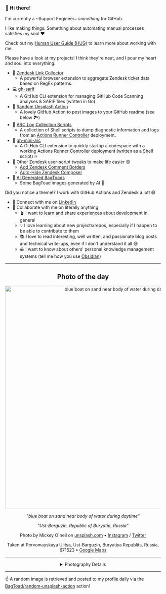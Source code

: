 ### 👋 Hi there!

I'm currently a ~Support Engineer~ _something_ for GitHub.

I like making things. Something about automating manual processes satisfies my soul ❤️

Check out my [Human User Guide (HUG)](https://gist.github.com/BagToad/a28f06f1c46e6e5d419b98921e835f40) to learn more about working with me.

Please have a look at my projects! I think they're neat, and I pour my heart and soul into everything.

- 🔗 [Zendesk Link Collector](https://github.com/BagToad/Zendesk-Link-Collector) 
  - A powerful browser extension to aggregate Zendesk ticket data based on RegEx patterns.
- 💻 [gh-sarif](https://github.com/BagToad/gh-sarif)
  - A GitHub CLI extension for managing GitHub Code Scanning analyses & SARIF files (written in Go)
- 🌊 [Random Unsplash Action](https://github.com/BagToad/random-unsplash-action)
  - A lovely GitHub Action to post images to your GitHub readme (see below 🏞️)
- 🏃 [ARC Log Collection Scripts](https://github.com/BagToad/arc-log-collection-scripts)
  - A collection of Shell scripts to dump diagnostic information and logs from an [Actions Runner Controller](https://github.com/actions/actions-runner-controller) deployment.
- 🏃 [gh-mini-arc](https://github.com/BagToad/gh-mini-arc)
  - A GitHub CLI extension to quickly startup a codespace with a working Actions Runner Controller deployment (written as a Shell script) 🔥
- 🧘 Other Zendesk user-script tweaks to make life easier 😊
  - [Add Zendesk Comment Borders](https://github.com/BagToad/add-zendesk-comment-borders)
  - [Auto-Hide Zendesk Composer](https://github.com/BagToad/Auto-Hide-Zendesk-Composer)
- 🐸 [AI Generated BagToads](https://github.com/BagToad/bagtoads)
  - Some BagToad images generated by AI 🐸

Did you notice a theme!? I work with GitHub Actions and Zendesk a lot! 😅

- 🔗 Connect with me on [LinkedIn](https://www.linkedin.com/in/kynan-ware/)
- 🤝 Collaborate with me on literally anything
  - 🪴 I want to learn and share experiences about development in general
  - 💡 I love learning about new projects/repos, especially if I happen to be able to contribute to them
  - 📚 I love to read interesting, well written, and passionate blog posts and technical write-ups, even if I don't understand it all 😅
  - 🪨 I want to know about others' personal knowledge management systems (tell me how you use [Obsidian](https://obsidian.md/))
 
----
<div align="center">

## Photo of the day
  
  <a href="https://unsplash.com/photos/blue-boat-on-sand-near-body-of-water-during-daytime-xL66l--msXU"><img width="720" src="https://images.unsplash.com/photo-1443397646383-16272048780e?crop=entropy&cs=tinysrgb&fit=max&fm=jpg&ixid=M3w1NTI0NDl8MHwxfHJhbmRvbXx8fHx8fHx8fDE3NDk3OTQ0Mjd8&ixlib=rb-4.1.0&q=80&w=1080" alt="blue boat on sand near body of water during daytime"></a>
  
  <em>"blue boat on sand near body of water during daytime"</em>
  
  <em>"Ust-Barguzin, Republic of Buryatia, Russia"</em>

  Photo by Mickey O'neil on [unsplash.com](https://unsplash.com/) • [Instagram](https://instagram.com/mickeyoneil) / [Twitter](https://twitter.com/Mickey666Oneil)
  
  Taken at Pervomayskaya Ulitsa, Ust-Barguzin, Buryatiya Republits, Russia, 671623 • [Google Maps](https://www.google.com/maps/search/?api=1&query=53.41648889,108.987725)
  
  ---
  
<details>
<summary>Photography Details</summary>
  
| Parameter     | Value |
| ------------- | ----- |
| Camera Model  | iPhone 5s |
| Exposure Time | 1/2933 |
| Aperture      | 2.2 |
| Focal Length  | 4.2 |
| ISO           | 32 |
| Location      | Pervomayskaya Ulitsa, Ust-Barguzin, Buryatiya Republits, Russia, 671623 (Russia) |
| Coordinates   | Latitude 53.41648889, Longitude 108.987725 |

### Map

```geojson
        {
            "type": "FeatureCollection",
            "features": [
                {
                    "type": "Feature",
                    "properties": {},
                    "geometry": {
                        "coordinates": [
                            108.987725,
                            53.41648889
                        ],
                        "type": "Point"
                    },
                    "id": 1
                },
                {
                    "type": "Feature",
                    "properties": {},
                    "geometry": {
                        "coordinates": [
                            [
                                109.287725,
                                53.716488889999994
                            ],
                            [
                                109.287725,
                                53.11648889
                            ],
                            [
                                108.687725,
                                53.11648889
                            ],
                            [
                                108.687725,
                                53.716488889999994
                            ],
                            [
                                109.287725,
                                53.716488889999994
                            ]
                        ],
                        "type": "LineString"
                    }
                }
            ]
        }
```

</details>

</div>

----

☝️ A random image is retrieved and posted to my profile daily via the [BagToad/random-unsplash-action](https://github.com/BagToad/random-unsplash-action) action!
